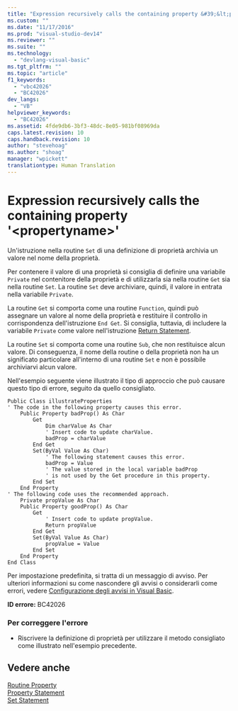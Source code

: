```yaml
---
title: "Expression recursively calls the containing property &#39;&lt;propertyname&gt;&#39; | Microsoft Docs"
ms.custom: ""
ms.date: "11/17/2016"
ms.prod: "visual-studio-dev14"
ms.reviewer: ""
ms.suite: ""
ms.technology: 
  - "devlang-visual-basic"
ms.tgt_pltfrm: ""
ms.topic: "article"
f1_keywords: 
  - "vbc42026"
  - "BC42026"
dev_langs: 
  - "VB"
helpviewer_keywords: 
  - "BC42026"
ms.assetid: 4fde9db6-3bf3-48dc-8e05-981bf08969da
caps.latest.revision: 10
caps.handback.revision: 10
author: "stevehoag"
ms.author: "shoag"
manager: "wpickett"
translationtype: Human Translation
---
```

# Expression recursively calls the containing property &#39;&lt;propertyname&gt;&#39;
Un'istruzione nella routine `Set` di una definizione di proprietà archivia un valore nel nome della proprietà.  
  
 Per contenere il valore di una proprietà si consiglia di definire una variabile `Private` nel contenitore della proprietà e di utilizzarla sia nella routine `Get` sia nella routine `Set`.  La routine `Set` deve archiviare, quindi, il valore in entrata nella variabile `Private`.  
  
 La routine `Get` si comporta come una routine `Function`, quindi può assegnare un valore al nome della proprietà e restituire il controllo in corrispondenza dell'istruzione `End Get`.  Si consiglia, tuttavia, di includere la variabile `Private` come valore nell'istruzione [Return Statement](../../../visual-basic/language-reference/statements/return-statement.md).  
  
 La routine `Set` si comporta come una routine `Sub`, che non restituisce alcun valore.  Di conseguenza, il nome della routine o della proprietà non ha un significato particolare all'interno di una routine `Set` e non è possibile archiviarvi alcun valore.  
  
 Nell'esempio seguente viene illustrato il tipo di approccio che può causare questo tipo di errore, seguito da quello consigliato.  
  
```  
Public Class illustrateProperties  
' The code in the following property causes this error.  
    Public Property badProp() As Char  
        Get  
            Dim charValue As Char  
            ' Insert code to update charValue.  
            badProp = charValue  
        End Get  
        Set(ByVal Value As Char)  
            ' The following statement causes this error.  
            badProp = Value  
            ' The value stored in the local variable badProp  
            ' is not used by the Get procedure in this property.  
        End Set  
    End Property  
' The following code uses the recommended approach.  
    Private propValue As Char  
    Public Property goodProp() As Char  
        Get  
            ' Insert code to update propValue.  
            Return propValue  
        End Get  
        Set(ByVal Value As Char)  
            propValue = Value  
        End Set  
    End Property  
End Class  
```  
  
 Per impostazione predefinita, si tratta di un messaggio di avviso.  Per ulteriori informazioni su come nascondere gli avvisi o considerarli come errori, vedere [Configurazione degli avvisi in Visual Basic](/visual-studio/ide/configuring-warnings-in-visual-basic).  
  
 **ID errore:** BC42026  
  
### Per correggere l'errore  
  
-   Riscrivere la definizione di proprietà per utilizzare il metodo consigliato come illustrato nell'esempio precedente.  
  
## Vedere anche  
 [Routine Property](../../../visual-basic/programming-guide/language-features/procedures/property-procedures.md)   
 [Property Statement](../../../visual-basic/language-reference/statements/property-statement.md)   
 [Set Statement](../../../visual-basic/language-reference/statements/set-statement.md)